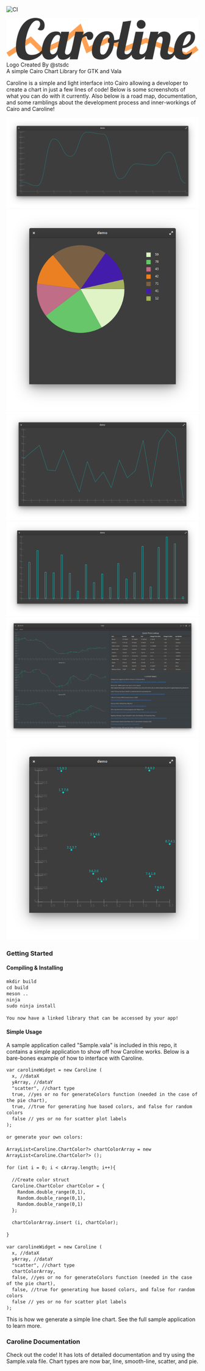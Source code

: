 ![CI](https://github.com/dcharles525/Caroline/workflows/CI/badge.svg?branch=master)

![alt text](data/logo.png "Caroline")
<br>
Logo Created By @stsdc
<br>
A simple Cairo Chart Library for GTK and Vala

Caroline is a simple and light interface into Cairo allowing a developer to create a chart in just a few lines of
code! Below is some screenshots of what you can do with it currently. Also below is a road map, documentation, and
some ramblings about the development process and inner-workings of Cairo and Caroline!

<img src="data/6.png">
<img src="data/4.png">
<img src="data/1.png">
<img src="data/2.png">
<img src="data/3.png">
<img src="data/5.png">

### Getting Started

#### Compiling & Installing

```
mkdir build
cd build
meson ..
ninja
sudo ninja install

You now have a linked library that can be accessed by your app!
```

#### Simple Usage

A sample application called "Sample.vala" is included in this repo, it contains a simple application to show off how Caroline works. Below is a bare-bones example of how to interface with Caroline.
```
var carolineWidget = new Caroline (
  x, //dataX
  yArray, //dataY
  "scatter", //chart type
  true, //yes or no for generateColors function (needed in the case of the pie chart),
  true, //true for generating hue based colors, and false for random colors
  false // yes or no for scatter plot labels
);

or generate your own colors:

ArrayList<Caroline.ChartColor?> chartColorArray = new ArrayList<Caroline.ChartColor?> ();

for (int i = 0; i < cArray.length; i++){

  //Create color struct
  Caroline.ChartColor chartColor = {
    Random.double_range(0,1),
    Random.double_range(0,1),
    Random.double_range(0,1)
  };

  chartColorArray.insert (i, chartColor);

}

var carolineWidget = new Caroline (
  x, //dataX
  yArray, //dataY
  "scatter", //chart type
  chartColorArray,
  false, //yes or no for generateColors function (needed in the case of the pie chart),
  false, //true for generating hue based colors, and false for random colors
  false // yes or no for scatter plot labels
);
```

This is how we generate a simple line chart. See the full sample application to learn more.

### Caroline Documentation

Check out the code! It has lots of detailed documentation and try using the Sample.vala file. Chart types are now bar, line, smooth-line, scatter, and pie.
